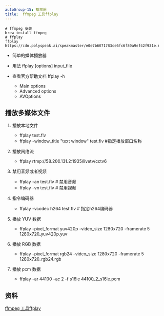 ```yaml
---
autoGroup-15: 播放器
title:  ffmpeg 工具ffplay
---
```


```shell
# ffmpeg 安装
brew install ffmpeg 
# ffplay
ffplay https://cdn.polyspeak.ai/speakmaster/e0e7b6071783ce6fc6f80a9ef42f931e.mp3
```
- 简单的媒体播放器
- 用法 ffplay [options] input_file
- 查看官方帮助文档 ffplay -h

    - Main options
    - Advanced options
    - AVOptions

## 播放多媒体文件
1. 播放本地文件
    - ffplay test.flv
    - ffplay -window_title "text window" test.flv #指定播放窗口名称

2. 播放网络流
    - ffplay rtmp://58.200.131.2:1935/livetv/cctv6
3. 禁用音频或者视频
    - ffplay -an test.flv # 禁用音频
    - ffplay -vn test.flv # 禁用视频
4. 指令编码器
    - ffplay -vcodec h264 test.flv # 指定h264编码器
5. 播放 YUV 数据
    - ffplay -pixel_format yuv420p -video_size 1280x720 -framerate 5 1280x720_yuv420p.yuv
6. 播放 RGB 数据
    - ffplay -pixel_format rgb24 -video_size 1280x720 -framerate 5 1280x720_rgb24.rgb
7. 播放 pcm 数据
    - ffplay -ar 44100 -ac 2 -f s16le 44100_2_s16le.pcm




## 资料
[ffmpeg 工具ffplay](https://www.cnblogs.com/faithlocus/p/15518520.html)